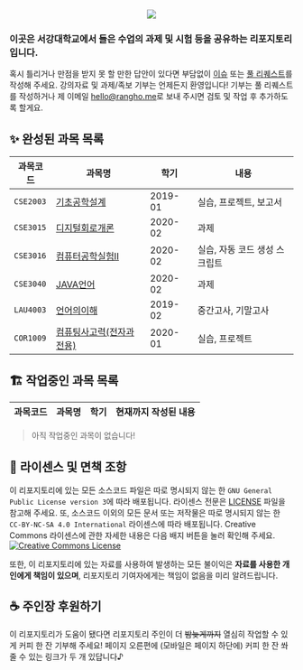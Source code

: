 <h1 align="center"><img src="https://user-images.githubusercontent.com/10833976/111170707-92b1d680-85e7-11eb-8e58-1eac6ef8998b.png" /></h1>

### 이곳은 서강대학교에서 들은 수업의 과제 및 시험 등을 공유하는 리포지토리입니다.

혹시 틀리거나 만점을 받지 못 할 만한 답안이 있다면 부담없이 [이슈](https://github.com/RangHo/sogang-courses/issues/new/choose) 또는 [풀 리퀘스트](https://github.com/RangHo/sogang-courses/compare)를 작성해 주세요. 강의자료 및 과제/족보 기부는 언제든지 환영입니다! 기부는 풀 리퀘스트를 작성하거나 제 이메일 [hello@rangho.me](mailto:hello@rangho.me)로 보내 주시면 검토 및 작업 후 추가하도록 할게요.

## ✨ 완성된 과목 목록
| 과목코드 | 과목명 | 학기 | 내용 |
|---|---|---|---|
| `CSE2003` | [기초공학설계](CSE2003) | 2019-01 | 실습, 프로젝트, 보고서 |
| `CSE3015` | [디지털회로개론](CSE3015) | 2020-02 | 과제 |
| `CSE3016` | [컴퓨터공학실험II](CSE3016) | 2020-02 | 실습, 자동 코드 생성 스크립트 |
| `CSE3040` | [JAVA언어](CSE3040) | 2020-02 | 과제 |
| `LAU4003` | [언어의이해](LAU4003) | 2019-02 | 중간고사, 기말고사 |
| `COR1009` | [컴퓨팅사고력(전자과 전용)](COR1009) | 2020-01 | 실습, 프로젝트 |

## 🏗️ 작업중인 과목 목록
| 과목코드 | 과목명 | 학기 | 현재까지 작성된 내용 |
|---|---|---|---|

> 아직 작업중인 과목이 없습니다!

## 📝 라이센스 및 면책 조항
이 리포지토리에 있는 모든 소스코드 파일은 따로 명시되지 않는 한 `GNU General Public License version 3`에 따라 배포됩니다. 라이센스 전문은 [LICENSE](LICENSE) 파일을 참고해 주세요. 또, 소스코드 이외의 모든 문서 또는 저작물은 따로 명시되지 않는 한 `CC-BY-NC-SA 4.0 International` 라이센스에 따라 배포됩니다. Creative Commons 라이센스에 관한 자세한 내용은 다음 배지 버튼을 눌러 확인해 주세요. <a rel="license" href="http://creativecommons.org/licenses/by-nc-sa/4.0/"><img alt="Creative Commons License" style="border-width:0" src="https://i.creativecommons.org/l/by-nc-sa/4.0/80x15.png" /></a>

또한, 이 리포지토리에 있는 자료를 사용하여 발생하는 모든 불이익은 **자료를 사용한 개인에게 책임이 있으며**, 리포지토리 기여자에게는 책임이 없음을 미리 알려드립니다.

## ☕ 주인장 후원하기
이 리포지토리가 도움이 됐다면 리포지토리 주인이 더 ~~밤늦게까지~~ 열심히 작업할 수 있게 커피 한 잔 기부해 주세요! 페이지 오른편에 (모바일은 페이지 하단에) 커피 한 잔 쏴 줄 수 있는 링크가 두 개 있답니다♪
